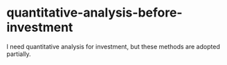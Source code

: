 # quantitative-analysis-before-investment
I need quantitative analysis for investment, but these methods are adopted partially.
